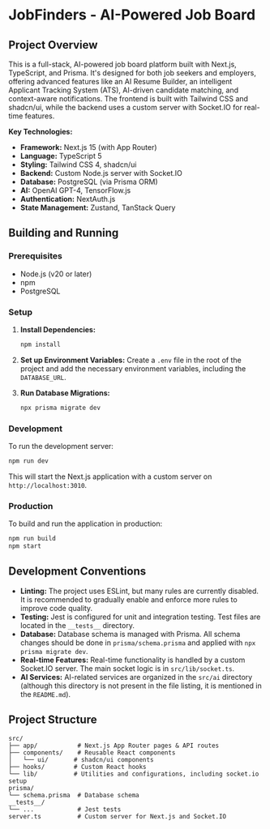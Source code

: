 # JobFinders - AI-Powered Job Board

## Project Overview

This is a full-stack, AI-powered job board platform built with Next.js, TypeScript, and Prisma. It's designed for both job seekers and employers, offering advanced features like an AI Resume Builder, an intelligent Applicant Tracking System (ATS), AI-driven candidate matching, and context-aware notifications. The frontend is built with Tailwind CSS and shadcn/ui, while the backend uses a custom server with Socket.IO for real-time features.

**Key Technologies:**

*   **Framework:** Next.js 15 (with App Router)
*   **Language:** TypeScript 5
*   **Styling:** Tailwind CSS 4, shadcn/ui
*   **Backend:** Custom Node.js server with Socket.IO
*   **Database:** PostgreSQL (via Prisma ORM)
*   **AI:** OpenAI GPT-4, TensorFlow.js
*   **Authentication:** NextAuth.js
*   **State Management:** Zustand, TanStack Query

## Building and Running

### Prerequisites

*   Node.js (v20 or later)
*   npm
*   PostgreSQL

### Setup

1.  **Install Dependencies:**
    ```bash
    npm install
    ```

2.  **Set up Environment Variables:**
    Create a `.env` file in the root of the project and add the necessary environment variables, including the `DATABASE_URL`.

3.  **Run Database Migrations:**
    ```bash
    npx prisma migrate dev
    ```

### Development

To run the development server:

```bash
npm run dev
```

This will start the Next.js application with a custom server on `http://localhost:3010`.

### Production

To build and run the application in production:

```bash
npm run build
npm start
```

## Development Conventions

*   **Linting:** The project uses ESLint, but many rules are currently disabled. It is recommended to gradually enable and enforce more rules to improve code quality.
*   **Testing:** Jest is configured for unit and integration testing. Test files are located in the `__tests__` directory.
*   **Database:** Database schema is managed with Prisma. All schema changes should be done in `prisma/schema.prisma` and applied with `npx prisma migrate dev`.
*   **Real-time Features:** Real-time functionality is handled by a custom Socket.IO server. The main socket logic is in `src/lib/socket.ts`.
*   **AI Services:** AI-related services are organized in the `src/ai` directory (although this directory is not present in the file listing, it is mentioned in the `README.md`).

## Project Structure

```
src/
├── app/           # Next.js App Router pages & API routes
├── components/    # Reusable React components
│   └── ui/       # shadcn/ui components
├── hooks/        # Custom React hooks
└── lib/          # Utilities and configurations, including socket.io setup
prisma/
└── schema.prisma  # Database schema
__tests__/
└── ...            # Jest tests
server.ts          # Custom server for Next.js and Socket.IO
```
